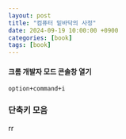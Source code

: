 ```yaml
---
layout: post
title: "컴퓨터 밑바닥의 사정"
date: 2024-09-19 10:00:00 +0900
categories: [book]
tags: [book]
---
```


#### 크롬 개발자 모드 콘솔창 열기
```option+command+i```

### 단축키 모음
rr